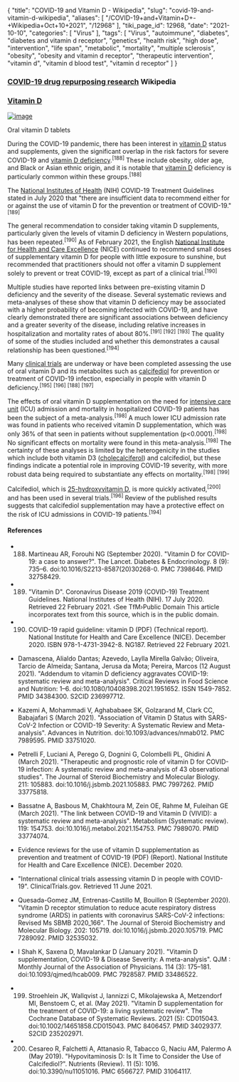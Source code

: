 {
    "title": "COVID-19 and Vitamin D - Wikipedia",
    "slug": "covid-19-and-vitamin-d-wikipedia",
    "aliases": [
        "/COVID-19+and+Vitamin+D+-+Wikipedia+Oct+10+2021",
        "/12968"
    ],
    "tiki_page_id": 12968,
    "date": "2021-10-10",
    "categories": [
        "Virus"
    ],
    "tags": [
        "Virus",
        "autoimmune",
        "diabetes",
        "diabetes and vitamin d receptor",
        "genetics",
        "health risk",
        "high dose",
        "intervention",
        "life span",
        "metabolic",
        "mortality",
        "multiple sclerosis",
        "obesity",
        "obesity and vitamin d receptor",
        "therapeutic intervention",
        "vitamin d",
        "vitamin d blood test",
        "vitamin d receptor"
    ]
}


### [COVID-19 drug repurposing research](https://en.wikipedia.org/wiki/COVID-19_drug_repurposing_research) Wikipedia

### [Vitamin D](https://en.wikipedia.org/wiki/COVID-19_drug_repurposing_research#Vitamin_D)

[<img src="https://upload.wikimedia.org/wikipedia/commons/thumb/c/c7/Vitamin_D_pills.jpg/180px-Vitamin_D_pills.jpg" alt="image">](https://en.wikipedia.org/wiki/File:Vitamin_D_pills.jpg)

Oral vitamin D tablets

During the COVID-19 pandemic, there has been interest in [vitamin D](https://en.wikipedia.org/wiki/Vitamin_D) status and supplements, given the significant overlap in the risk factors for severe COVID-19 and [vitamin D deficiency](https://en.wikipedia.org/wiki/Vitamin_D_deficiency).<sup>[188]</sup> These include obesity, older age, and Black or Asian ethnic origin, and it is notable that [vitamin D](https://en.wikipedia.org/wiki/Vitamin_D) deficiency is particularly common within these groups.<sup>[188]</sup>

The [National Institutes of Health](https://en.wikipedia.org/wiki/National_Institutes_of_Health) (NIH) COVID-19 Treatment Guidelines stated in July 2020 that "there are insufficient data to recommend either for or against the use of vitamin D for the prevention or treatment of COVID-19."<sup>[189]</sup>

The general recommendation to consider taking vitamin D supplements, particularly given the levels of vitamin D deficiency in Western populations, has been repeated.<sup>[190]</sup> As of February 2021, the English [National Institute for Health and Care Excellence](https://en.wikipedia.org/wiki/National_Institute_for_Health_and_Care_Excellence) (NICE) continued to recommend small doses of supplementary vitamin D for people with little exposure to sunshine, but recommended that practitioners should not offer a vitamin D supplement solely to prevent or treat COVID-19, except as part of a clinical trial.<sup>[190]</sup>

Multiple studies have reported links between pre-existing vitamin D deficiency and the severity of the disease. Several systematic reviews and meta-analyses of these show that vitamin D deficiency may be associated with a higher probability of becoming infected with COVID-19, and have clearly demonstrated there are significant associations between deficiency and a greater severity of the disease, including relative increases in hospitalization and mortality rates of about 80%.<sup>[191]</sup> <sup>[192]</sup> <sup>[193]</sup> The quality of some of the studies included and whether this demonstrates a causal relationship has been questioned.<sup>[194]</sup>

Many [clinical trials](https://en.wikipedia.org/wiki/Phases_of_clinical_research) are underway or have been completed assessing the use of oral vitamin D and its metabolites such as [calcifediol](https://en.wikipedia.org/wiki/Calcifediol) for prevention or treatment of COVID-19 infection, especially in people with vitamin D deficiency.<sup>[195]</sup> <sup>[196]</sup> <sup>[188]</sup> <sup>[197]</sup>

The effects of oral vitamin D supplementation on the need for [intensive care unit](https://en.wikipedia.org/wiki/Intensive_care_unit) (ICU) admission and mortality in hospitalized COVID-19 patients has been the subject of a meta-analysis.<sup>[198]</sup> A much lower ICU admission rate was found in patients who received vitamin D supplementation, which was only 36% of that seen in patients without supplementation (p<0.0001).<sup>[198]</sup> No significant effects on mortality were found in this meta-analysis.<sup>[198]</sup> The certainty of these analyses is limited by the heterogenicity in the studies which include both vitamin D3 ([cholecalciferol](https://en.wikipedia.org/wiki/Cholecalciferol)) and calcifediol, but these findings indicate a potential role in improving COVID-19 severity, with more robust data being required to substantiate any effects on mortality.<sup>[198]</sup> <sup>[199]</sup>

Calcifediol, which is [25-hydroxyvitamin D](https://en.wikipedia.org/wiki/25-hydroxyvitamin_D), is more quickly activated,<sup>[200]</sup> and has been used in several trials.<sup>[196]</sup> Review of the published results suggests that calcifediol supplementation may have a protective effect on the risk of ICU admissions in COVID-19 patients.<sup>[194]</sup>

#### References

* 188)  Martineau AR, Forouhi NG (September 2020). "Vitamin D for COVID-19: a case to answer?". The Lancet. Diabetes & Endocrinology. 8 (9): 735–6. doi:10.1016/S2213-8587(20)30268-0. PMC 7398646. PMID 32758429.

* 189)  "Vitamin D". Coronavirus Disease 2019 (COVID-19) Treatment Guidelines. National Institutes of Health (NIH). 17 July 2020. Retrieved 22 February 2021. ‹See TfM›Public Domain This article incorporates text from this source, which is in the public domain.

* 190)  COVID-19 rapid guideline: vitamin D (PDF) (Technical report). National Institute for Health and Care Excellence (NICE). December 2020. ISBN 978-1-4731-3942-8. NG187. Retrieved 22 February 2021.

* Damascena, Alialdo Dantas; Azevedo, Laylla Mirella Galvão; Oliveira, Tarcio de Almeida; Santana, Jerusa da Mota; Pereira, Marcos (12 August 2021). "Addendum to vitamin D deficiency aggravates COVID-19: systematic review and meta-analysis". Critical Reviews in Food Science and Nutrition: 1–6. doi:10.1080/10408398.2021.1951652. ISSN 1549-7852. PMID 34384300. S2CID 236997712.

* Kazemi A, Mohammadi V, Aghababaee SK, Golzarand M, Clark CC, Babajafari S (March 2021). "Association of Vitamin D Status with SARS-CoV-2 Infection or COVID-19 Severity: A Systematic Review and Meta-analysis". Advances in Nutrition. doi:10.1093/advances/nmab012. PMC 7989595. PMID 33751020.

* Petrelli F, Luciani A, Perego G, Dognini G, Colombelli PL, Ghidini A (March 2021). "Therapeutic and prognostic role of vitamin D for COVID-19 infection: A systematic review and meta-analysis of 43 observational studies". The Journal of Steroid Biochemistry and Molecular Biology. 211: 105883. doi:10.1016/j.jsbmb.2021.105883. PMC 7997262. PMID 33775818.

* Bassatne A, Basbous M, Chakhtoura M, Zein OE, Rahme M, Fuleihan GE (March 2021). "The link between COVID-19 and Vitamin D (VIVID): a systematic review and meta-analysis". Metabolism (Systematic review). 119: 154753. doi:10.1016/j.metabol.2021.154753. PMC 7989070. PMID 33774074.

* Evidence reviews for the use of vitamin D supplementation as prevention and treatment of COVID-19 (PDF) (Report). National Institute for Health and Care Excellence (NICE). December 2020.

* "International clinical trials assessing vitamin D in people with COVID-19". ClinicalTrials.gov. Retrieved 11 June 2021.

* Quesada-Gomez JM, Entrenas-Castillo M, Bouillon R (September 2020). "Vitamin D receptor stimulation to reduce acute respiratory distress syndrome (ARDS) in patients with coronavirus SARS-CoV-2 infections: Revised Ms SBMB 2020_166". The Journal of Steroid Biochemistry and Molecular Biology. 202: 105719. doi:10.1016/j.jsbmb.2020.105719. PMC 7289092. PMID 32535032.

* I Shah K, Saxena D, Mavalankar D (January 2021). "Vitamin D supplementation, COVID-19 & Disease Severity: A meta-analysis". QJM : Monthly Journal of the Association of Physicians. 114 (3): 175–181. doi:10.1093/qjmed/hcab009. PMC 7928587. PMID 33486522.

* 199) Stroehlein JK, Wallqvist J, Iannizzi C, Mikolajewska A, Metzendorf MI, Benstoem C, et al. (May 2021). "Vitamin D supplementation for the treatment of COVID-19: a living systematic review". The Cochrane Database of Systematic Reviews. 2021 (5): CD015043. doi:10.1002/14651858.CD015043. PMC 8406457. PMID 34029377. S2CID 235202971.

* 200)  Cesareo R, Falchetti A, Attanasio R, Tabacco G, Naciu AM, Palermo A (May 2019). "Hypovitaminosis D: Is It Time to Consider the Use of Calcifediol?". Nutrients (Review). 11 (5): 1016. doi:10.3390/nu11051016. PMC 6566727. PMID 31064117.